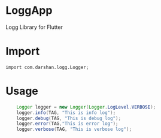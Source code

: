 # LoggApp
Logg Library for Flutter

# Import

`import com.darshan.logg.Logger;`

# Usage

```java
    Logger logger = new Logger(Logger.LogLevel.VERBOSE);
    logger.info(TAG, "This is info log");
    logger.debug(TAG, "This is debug log");
    logger.error(TAG,"This is error log");
    logger.verbose(TAG, "This is verbose log");
```